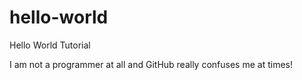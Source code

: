 hello-world
===========

Hello World Tutorial

I am not a programmer at all and GitHub really confuses me at times!
